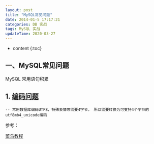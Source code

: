 ```yaml
---
layout: post
title: "MySQL常见问题"
date: 2014-01-5 17:17:21
categories: DB 实战
tags: MySQL 实战
updateTime: 2020-03-27
---
```


* content
{:toc}

## 一、MySQL常见问题

MySQL 常用语句积累

## 1. [编码问题](https://blog.csdn.net/qq_36090463/article/details/82353327)

```mysql
-- 常用数据库编码UTF8，特殊表情等需要4字节。 所以需要转换为可支持4个字节的utf8mb4_unicode编码
```



参考：

[菜鸟教程](https://www.runoob.com/mysql/mysql-tutorial.html)

